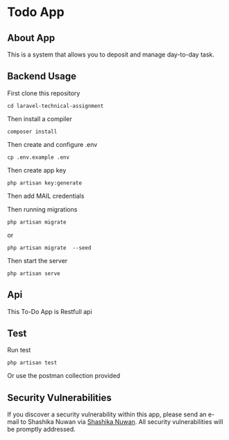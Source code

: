 # Todo App

## About App

This is a system that allows you to deposit and manage day-to-day task.

## Backend Usage

First clone this repository

    cd laravel-technical-assignment

Then install a compiler

    composer install
    
Then create and configure .env

    cp .env.example .env
    
   Then create app key

    php artisan key:generate

   Then add MAIL credentials

Then running migrations

    php artisan migrate
    
or

    php artisan migrate  --seed
    
Then start the server

    php artisan serve

## Api

This To-Do App is Restfull api

## Test

Run test

    php artisan test

Or use the postman collection provided
    
## Security Vulnerabilities

If you discover a security vulnerability within this app, please send an e-mail to Shashika Nuwan via [Shashika Nuwan](mailto:kumararanaweera1999@gmail.com). All security vulnerabilities will be promptly addressed.
